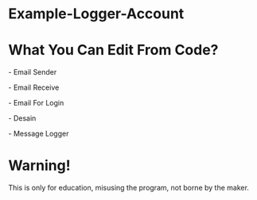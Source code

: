 # Example-Logger-Account

# What You Can Edit From Code?
<p>- Email Sender </p>
<p>- Email Receive </p>
<p>- Email For Login</p>
<p>- Desain </p>
<p>- Message Logger </p>

# Warning!
<p> This is only for education, misusing the program, not borne by the maker. </p>
